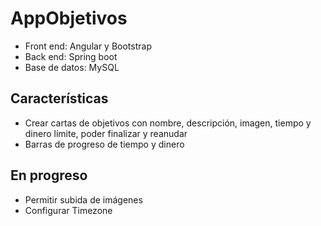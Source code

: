 # AppObjetivos

- Front end: Angular y Bootstrap
- Back end: Spring boot
- Base de datos: MySQL

## Características
- Crear cartas de objetivos con nombre, descripción, imagen, tiempo y dinero límite, poder finalizar y reanudar
- Barras de progreso de tiempo y dinero

## En progreso
- Permitir subida de imágenes
- Configurar Timezone


